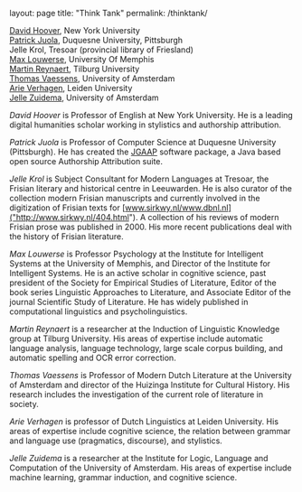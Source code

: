 layout: page
title: "Think Tank"
permalink: /thinktank/

[David Hoover](https://files.nyu.edu/dh3/public/), New York University  
[Patrick Juola](http://www.mathcs.duq.edu/~juola/), Duquesne University, Pittsburgh  
Jelle Krol, Tresoar (provincial library of Friesland)  
[Max Louwerse](http://www.memphis.edu/psychology/people/faculty/louwerse.php), University Of Memphis<br />
[Martin Reynaert](http://www.tilburguniversity.edu/webwijs/show/?uid=reynaert), Tilburg University<br />
[Thomas Vaessens](http://www.thomasvaessens.nl/), University of Amsterdam<br />
[Arie Verhagen](http://www.arieverhagen.nl/), Leiden University<br />
[Jelle Zuidema](http://staff.science.uva.nl/~jzuidema/), University of Amsterdam</p>


*David Hoover* is Professor of English at New York University. He is a leading digital humanities scholar working in stylistics and authorship attribution.  

*Patrick Juola* is Professor of Computer Science at Duquesne University (Pittsburgh). He has created the [JGAAP]("http://evllabs.com/jgaap/w/index.php/Main_Page") software package, a Java based open source Authorship Attribution suite.  

*Jelle Krol* is Subject Consultant for Modern Languages at Tresoar, the Frisian literary and historical centre in Leeuwarden. He is also curator of the collection modern Frisian manuscripts and currently involved in the digitization of Frisian texts for [www.sirkwy.nl/www.dbnl.nl]("http://www.sirkwy.nl/404.html"). A collection of his reviews of modern Frisian prose was published in 2000. His more recent publications deal with the history of Frisian literature.  

*Max Louwerse* is Professor Psychology at the Institute for Intelligent Systems at the University of Memphis, and Director of the Institute for Intelligent Systems. He is an active scholar in cognitive science, past president of the Society for Empirical Studies of Literature, Editor of the book series Linguistic Approaches to Literature, and Associate Editor of the journal Scientific Study of Literature. He has widely published in computational linguistics and psycholinguistics.  

*Martin Reynaert* is a researcher at the Induction of Linguistic Knowledge group at Tilburg University. His areas of expertise include automatic language analysis, language technology, large scale corpus building, and automatic spelling and OCR error correction.  

*Thomas Vaessens* is Professor of Modern Dutch Literature at the University of Amsterdam and director of the Huizinga Institute for Cultural History. His research includes the investigation of the current role of literature in society.  

*Arie Verhagen* is professor of Dutch Linguistics at Leiden University. His areas of expertise include cognitive science, the relation between grammar and language use (pragmatics, discourse), and stylistics.  

*Jelle Zuidema* is a researcher at the Institute for Logic, Language and Computation of the University of Amsterdam. His areas of expertise include machine learning, grammar induction, and cognitive science.  
